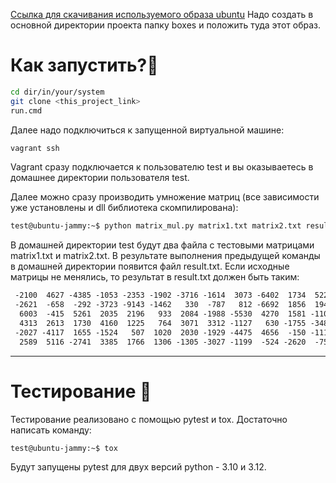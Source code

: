 [Ссылка для скачивания используемого образа ubuntu](https://app.vagrantup.com/ubuntu/boxes/jammy64)
Надо создать в основной директории проекта папку boxes и положить туда этот образ.

# Как запустить?🤔
```bash
cd dir/in/your/system
git clone <this_project_link>
run.cmd
```

Далее надо подключиться к запущенной виртуальной машине:
```bash
vagrant ssh
```
Vagrant сразу подключается к пользователю test и вы оказываетесь в домашнее директории пользователя test.

Далее можно сразу производить умножение матриц (все зависимости уже установлены и dll библиотека скомпилирована):
```bash
test@ubuntu-jammy:~$ python matrix_mul.py matrix1.txt matrix2.txt result.txt
```

В домашней директории test будут два файла с тестовыми матрицами matrix1.txt и matrix2.txt. В результате выполнения предыдущей команды в домашней директории появится файл result.txt. Если исходные матрицы не менялись, то результат в result.txt должен быть таким:
```txt
 -2100  4627 -4385 -1053 -2353 -1902 -3716 -1614  3073 -6402  1734  5220
 -2621  -658  -292 -3723 -9143 -1462   330  -787   812 -6692  1856  1943
  6003  -415  5261  2035  2196   933  2084 -1988 -5530  4270  1581 -1102
  4313  2613  1730  4160  1225   764  3071  3312 -1127   630 -1755 -3488
 -2027 -4117  1655 -1524   507  1020  2030 -1929 -4475  4656  -150 -1117
  2589  5116 -2741  3385  1766  1306 -1305 -3027 -1199  -524 -2620  -750
```

---
# Тестирование 📝
Тестирование реализовано с помощью pytest и tox. Достаточно написать команду:
```bash
test@ubuntu-jammy:~$ tox
```
Будут запущены pytest для двух версий python - 3.10 и 3.12.
